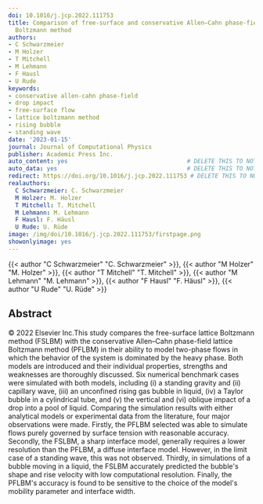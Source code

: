 ```yaml
---
doi: 10.1016/j.jcp.2022.111753
title: Comparison of free-surface and conservative Allen–Cahn phase-field lattice
  Boltzmann method
authors:
- C Schwarzmeier
- M Holzer
- T Mitchell
- M Lehmann
- F Hausl
- U Rude
keywords:
- conservative allen-cahn phase-field
- drop impact
- free-surface flow
- lattice boltzmann method
- rising bubble
- standing wave
date: '2023-01-15'
journal: Journal of Computational Physics
publisher: Academic Press Inc.
auto_content: yes                                  # DELETE THIS TO NOT AUTO GENERATE CONTENT
auto_data: yes                                     # DELETE THIS TO NOT AUTO GENERATE METADATA
redirect: https://doi.org/10.1016/j.jcp.2022.111753 # DELETE THIS TO NOT REDIRECT
realauthors:
  C Schwarzmeier: C. Schwarzmeier
  M Holzer: M. Holzer
  T Mitchell: T. Mitchell
  M Lehmann: M. Lehmann
  F Hausl: F. Häusl
  U Rude: U. Rüde
image: /img/doi/10.1016/j.jcp.2022.111753/firstpage.png
showonlyimage: yes
---
```

{{< author "C Schwarzmeier" "C. Schwarzmeier" >}}, {{< author "M Holzer" "M. Holzer" >}}, {{< author "T Mitchell" "T. Mitchell" >}}, {{< author "M Lehmann" "M. Lehmann" >}}, {{< author "F Hausl" "F. Häusl" >}}, {{< author "U Rude" "U. Rüde" >}}

## Abstract
© 2022 Elsevier Inc.This study compares the free-surface lattice Boltzmann method (FSLBM) with the conservative Allen–Cahn phase-field lattice Boltzmann method (PFLBM) in their ability to model two-phase flows in which the behavior of the system is dominated by the heavy phase. Both models are introduced and their individual properties, strengths and weaknesses are thoroughly discussed. Six numerical benchmark cases were simulated with both models, including (i) a standing gravity and (ii) capillary wave, (iii) an unconfined rising gas bubble in liquid, (iv) a Taylor bubble in a cylindrical tube, and (v) the vertical and (vi) oblique impact of a drop into a pool of liquid. Comparing the simulation results with either analytical models or experimental data from the literature, four major observations were made. Firstly, the PFLBM selected was able to simulate flows purely governed by surface tension with reasonable accuracy. Secondly, the FSLBM, a sharp interface model, generally requires a lower resolution than the PFLBM, a diffuse interface model. However, in the limit case of a standing wave, this was not observed. Thirdly, in simulations of a bubble moving in a liquid, the FSLBM accurately predicted the bubble's shape and rise velocity with low computational resolution. Finally, the PFLBM's accuracy is found to be sensitive to the choice of the model's mobility parameter and interface width.
